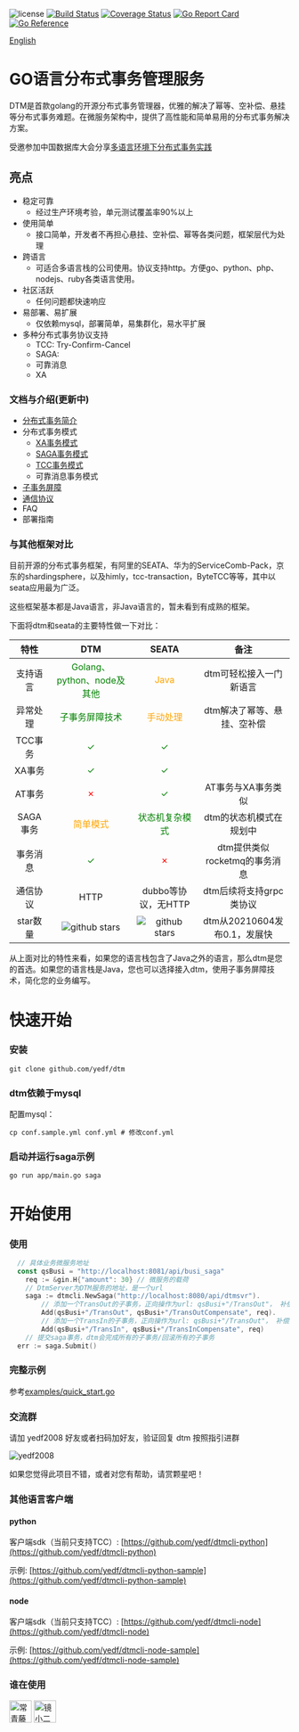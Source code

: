 ![license](https://img.shields.io/github/license/yedf/dtm)
[![Build Status](https://travis-ci.com/yedf/dtm.svg?branch=main)](https://travis-ci.com/yedf/dtm)
[![Coverage Status](https://coveralls.io/repos/github/yedf/dtm/badge.svg?branch=main)](https://coveralls.io/github/yedf/dtm?branch=main)
[![Go Report Card](https://goreportcard.com/badge/github.com/yedf/dtm)](https://goreportcard.com/report/github.com/yedf/dtm)
[![Go Reference](https://pkg.go.dev/badge/github.com/yedf/dtm.svg)](https://pkg.go.dev/github.com/yedf/dtm)

[English](https://github.com/yedf/dtm/blob/main/README-en.md)

# GO语言分布式事务管理服务
DTM是首款golang的开源分布式事务管理器，优雅的解决了幂等、空补偿、悬挂等分布式事务难题。在微服务架构中，提供了高性能和简单易用的分布式事务解决方案。

受邀参加中国数据库大会分享[多语言环境下分布式事务实践](http://dtcc.it168.com/yicheng.html#b9)
## 亮点

* 稳定可靠
  + 经过生产环境考验，单元测试覆盖率90%以上
* 使用简单
  + 接口简单，开发者不再担心悬挂、空补偿、幂等各类问题，框架层代为处理
* 跨语言
  + 可适合多语言栈的公司使用。协议支持http。方便go、python、php、nodejs、ruby各类语言使用。
* 社区活跃
  + 任何问题都快速响应
* 易部署、易扩展
  + 仅依赖mysql，部署简单，易集群化，易水平扩展
* 多种分布式事务协议支持
  + TCC: Try-Confirm-Cancel
  + SAGA:
  + 可靠消息
  + XA

### 文档与介绍(更新中)
  * [分布式事务简介](https://zhuanlan.zhihu.com/p/387487859)
  * 分布式事务模式
    - [XA事务模式](https://zhuanlan.zhihu.com/p/384756957)
    - [SAGA事务模式](https://zhuanlan.zhihu.com/p/385594256)
    - [TCC事务模式](https://zhuanlan.zhihu.com/p/388357329)
    - 可靠消息事务模式
  * [子事务屏障](https://zhuanlan.zhihu.com/p/388444465)
  * [通信协议](https://github.com/yedf/dtm/blob/main/protocol.md)
  * FAQ
  * 部署指南

### 与其他框架对比

目前开源的分布式事务框架，有阿里的SEATA、华为的ServiceComb-Pack，京东的shardingsphere，以及himly，tcc-transaction，ByteTCC等等，其中以seata应用最为广泛。

这些框架基本都是Java语言，非Java语言的，暂未看到有成熟的框架。

下面将dtm和seata的主要特性做一下对比：

|  特性| DTM | SEATA |备注|
|:-----:|:----:|:----:|:----:|
| 支持语言 |  <font color=green>Golang、python、node及其他</font> | <font color=orange>Java</font> |dtm可轻松接入一门新语言|
|异常处理| <font color=green>子事务屏障技术</font>|<font color=orange>手动处理</font> |dtm解决了幂等、悬挂、空补偿|
| TCC事务| <font color=green>✓</font>|<font color=green>✓</font>||
| XA事务|<font color=green>✓</font>|<font color=green>✓</font>||
|AT事务|<font color=red>✗</font>|<font color=green>✓</font>|AT事务与XA事务类似|
| SAGA事务 |  <font color=orange>简单模式</font> |  <font color=green>状态机复杂模式</font> |dtm的状态机模式在规划中|
|事务消息|<font color=green>✓</font>|<font color=red>✗</font>|dtm提供类似rocketmq的事务消息|
|通信协议|HTTP|dubbo等协议，无HTTP|dtm后续将支持grpc类协议|
|star数量|<img src="https://img.shields.io/github/stars/yedf/dtm.svg?style=social" alt="github stars"/>|<img src="https://img.shields.io/github/stars/seata/seata.svg?style=social" alt="github stars"/>|dtm从20210604发布0.1，发展快|

从上面对比的特性来看，如果您的语言栈包含了Java之外的语言，那么dtm是您的首选。如果您的语言栈是Java，您也可以选择接入dtm，使用子事务屏障技术，简化您的业务编写。

# 快速开始
### 安装
`git clone github.com/yedf/dtm`
### dtm依赖于mysql

配置mysql：  

`cp conf.sample.yml conf.yml # 修改conf.yml`  

### 启动并运行saga示例
`go run app/main.go saga`

# 开始使用

### 使用
``` go
  // 具体业务微服务地址
  const qsBusi = "http://localhost:8081/api/busi_saga"
	req := &gin.H{"amount": 30} // 微服务的载荷
	// DtmServer为DTM服务的地址，是一个url
	saga := dtmcli.NewSaga("http://localhost:8080/api/dtmsvr").
		// 添加一个TransOut的子事务，正向操作为url: qsBusi+"/TransOut"， 补偿操作为url: qsBusi+"/TransOutCompensate"
		Add(qsBusi+"/TransOut", qsBusi+"/TransOutCompensate", req).
		// 添加一个TransIn的子事务，正向操作为url: qsBusi+"/TransOut"， 补偿操作为url: qsBusi+"/TransInCompensate"
		Add(qsBusi+"/TransIn", qsBusi+"/TransInCompensate", req)
	// 提交saga事务，dtm会完成所有的子事务/回滚所有的子事务
  err := saga.Submit()
```
### 完整示例
参考[examples/quick_start.go](./examples/quick_start.go)

### 交流群
请加 yedf2008 好友或者扫码加好友，验证回复 dtm 按照指引进群  

![yedf2008](http://service.ivydad.com/cover/dubbingb6b5e2c0-2d2a-cd59-f7c5-c6b90aceb6f1.jpeg)

如果您觉得此项目不错，或者对您有帮助，请赏颗星吧！

### 其他语言客户端

#### python

客户端sdk（当前只支持TCC）: [https://github.com/yedf/dtmcli-python](https://github.com/yedf/dtmcli-python)

示例: [https://github.com/yedf/dtmcli-python-sample](https://github.com/yedf/dtmcli-python-sample)

#### node

客户端sdk（当前只支持TCC）: [https://github.com/yedf/dtmcli-node](https://github.com/yedf/dtmcli-node)

示例: [https://github.com/yedf/dtmcli-node-sample](https://github.com/yedf/dtmcli-node-sample)

### 谁在使用
<div style='vertical-align: middle'>
    <img alt='常青藤爸爸' height='40'  src='https://www.ivydad.com/_nuxt/img/header-logo.2645ad5.png'  /img>
    <img alt='镜小二' height='40'  src='https://img.epeijing.cn/official-website/assets/logo.png'  /img>
</div>

